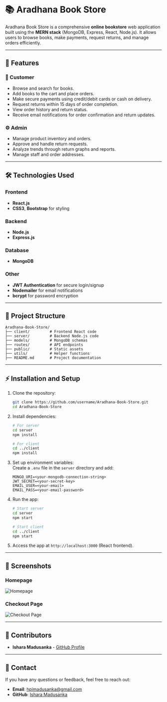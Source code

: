 # 📚 Aradhana Book Store  

Aradhana Book Store is a comprehensive **online bookstore** web application built using the **MERN stack** (MongoDB, Express, React, Node.js). It allows users to browse books, make payments, request returns, and manage orders efficiently.

---

## 🚀 Features  

### 🛒 Customer  
- Browse and search for books.  
- Add books to the cart and place orders.  
- Make secure payments using credit/debit cards or cash on delivery.  
- Request returns within 15 days of order completion.  
- View order history and return status.  
- Receive email notifications for order confirmation and return updates.

### ⚙️ Admin  
- Manage product inventory and orders.  
- Approve and handle return requests.  
- Analyze trends through return graphs and reports.  
- Manage staff and order addresses.  

---

## 🛠️ Technologies Used  
### Frontend  
- **React.js**  
- **CSS3**, **Bootstrap** for styling  

### Backend  
- **Node.js**  
- **Express.js**  

### Database  
- **MongoDB**  

### Other  
- **JWT Authentication** for secure login/signup  
- **Nodemailer** for email notifications  
- **bcrypt** for password encryption  

---

## 📂 Project Structure  
```
Aradhana-Book-Store/
├── client/         # Frontend React code  
├── server/         # Backend Node.js code  
├── models/         # MongoDB schemas  
├── routes/         # API endpoints  
├── public/         # Static assets  
├── utils/          # Helper functions  
├── README.md       # Project documentation  
```

---

## ⚡ Installation and Setup  

1. Clone the repository:  
   ```bash  
   git clone https://github.com/username/Aradhana-Book-Store.git  
   cd Aradhana-Book-Store  
   ```  

2. Install dependencies:  
   ```bash  
   # For server  
   cd server  
   npm install  

   # For client  
   cd ../client  
   npm install  
   ```  

3. Set up environment variables:  
   Create a `.env` file in the `server` directory and add:  
   ```env  
   MONGO_URI=<your-mongodb-connection-string>  
   JWT_SECRET=<your-secret-key>  
   EMAIL_USER=<your-email>  
   EMAIL_PASS=<your-email-password>  
   ```  

4. Run the app:  
   ```bash  
   # Start server  
   cd server  
   npm start  

   # Start client  
   cd ../client  
   npm start  
   ```  

5. Access the app at `http://localhost:3000` (React frontend).

---

## 📸 Screenshots  

### Homepage  
![Homepage](#)  

### Checkout Page  
![Checkout Page](#)  

---

## 🤝 Contributors  

- **Ishara Madusanka** - [GitHub Profile](#)  

---

## 📧 Contact  
If you have any questions or feedback, feel free to reach out:  
- **Email**: hpimadusanka@gmail.com  
- **GitHub**: [Ishara Madusanka](https://github.com/yourprofile)  


